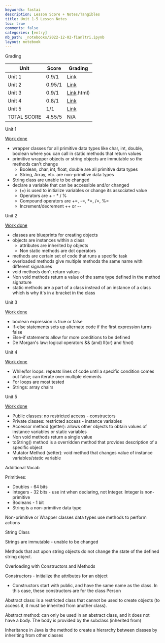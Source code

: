 ```yaml
---
keywords: fastai
description: Lesson Score + Notes/Tangibles
title: Unit 1-5 Lesson Notes
toc: true 
comments: false
categories: [entry]
nb_path: _notebooks/2022-12-02-fianltri.ipynb
layout: notebook
---
```


<!--
#################################################
### THIS FILE WAS AUTOGENERATED! DO NOT EDIT! ###
#################################################
# file to edit: _notebooks/2022-12-02-fianltri.ipynb
-->

<div class="container" id="notebook-container">
        
<div class="cell border-box-sizing text_cell rendered"><div class="inner_cell">
<div class="text_cell_render border-box-sizing rendered_html">
<p>Grading</p>
<table>
<thead><tr>
<th>Unit</th>
<th>Score</th>
<th>Grading</th>
</tr>
</thead>
<tbody>
<tr>
<td>Unit 1</td>
<td>0.9/1</td>
<td><a href="https://docs.google.com/spreadsheets/d/1LG6lYp17hDaXROLX8L0f7-3NXGY8P1KYTAbHTg4vuVg/edit#gid=0">Link</a></td>
</tr>
<tr>
<td>Unit 2</td>
<td>0.95/1</td>
<td><a href="https://kar722.github.io/fastpages/markdown/2022/11/29/Grading.html">Link</a></td>
</tr>
<tr>
<td>Unit 3</td>
<td>0.9/1</td>
<td><a href="https://riya-patil.github.io/Riya-Patil-APCSA/2022/12/01/Unit3-Grading-(3">Link</a>.html)</td>
</tr>
<tr>
<td>Unit 4</td>
<td>0.8/1</td>
<td><a href="https://docs.google.com/spreadsheets/d/1ZdxY0y2xNr3ucfgGALu0natnx74QOfdhiWjEnxHkx6c/edit#gid=0">Link</a></td>
</tr>
<tr>
<td>Unit 5</td>
<td>1/1</td>
<td><a href="https://docs.google.com/spreadsheets/d/1aFZm759u2tpGNjJ7zaB753t2nwZ4bEZ88p9NMF37k2c/edit#gid=0">Link</a></td>
</tr>
<tr>
<td>TOTAL SCORE</td>
<td>4.55/5</td>
<td>N/A</td>
</tr>
</tbody>
</table>

</div>
</div>
</div>
<div class="cell border-box-sizing text_cell rendered"><div class="inner_cell">
<div class="text_cell_render border-box-sizing rendered_html">
<p>Unit 1</p>
<p><a href="https://rohitd3.github.io/rohitfastpages/java/2022/10/24/lesson1hwk.html">Work done</a></p>
<ul>
<li>wrapper classes for all primitive data types like char, int, double, boolean where you can call in static methods that return values</li>
<li>primitive wrapper objects or string objects are immutable so the methods can't change<ul>
<li>Boolean, char, int, float, double are all primitive data types</li>
<li>String, Array, etc. are non-primitive data types</li>
</ul>
</li>
<li>String class are unable to be changed</li>
<li>declare a variable that can be accessible and/or changed<ul>
<li>(=) is used to initialize variables or change its associated value</li>
<li>Operators are + - * / %</li>
<li>Compound operators are +=, -=, *=, /=, %=</li>
<li>Increment/decrement ++ or --</li>
</ul>
</li>
</ul>

</div>
</div>
</div>
<div class="cell border-box-sizing text_cell rendered"><div class="inner_cell">
<div class="text_cell_render border-box-sizing rendered_html">
<p>Unit 2</p>
<p><a href="https://rohitd3.github.io/rohitfastpages/java/2022/10/25/lesson2hwk.html">Work done</a></p>
<ul>
<li>classes are blueprints for creating objects</li>
<li>objects are instances within a class<ul>
<li>attributes are inherited by objects</li>
<li>Non static methods are dot operators</li>
</ul>
</li>
<li>methods are certain set of code that runs a specific task</li>
<li>overloaded methods give multiple methods the same name with different signatures</li>
<li>void methods don't return values</li>
<li>Non void methods return a value of the same type defined in the method signature</li>
<li>static methods are a part of a class instead of an instance of a class which is why it's in a bracket in the class</li>
</ul>

</div>
</div>
</div>
<div class="cell border-box-sizing text_cell rendered"><div class="inner_cell">
<div class="text_cell_render border-box-sizing rendered_html">
<p>Unit 3</p>
<p><a href="https://rohitd3.github.io/rohitfastpages/java/2022/10/25/lesson3hwk.html">Work done</a></p>
<ul>
<li>boolean expression is true or false</li>
<li>If-else statements sets up alternate code if the first expression turns false</li>
<li>Else-if statements allow for more conditions to be defined</li>
<li>De Morgan's law: logical operators &amp;&amp; (and) ll(or) and !(not)</li>
</ul>

</div>
</div>
</div>
<div class="cell border-box-sizing text_cell rendered"><div class="inner_cell">
<div class="text_cell_render border-box-sizing rendered_html">
<p>Unit 4</p>
<p><a href="https://rohitd3.github.io/rohitfastpages/java/2022/10/27/lesson4hwk.html">Work done</a></p>
<ul>
<li>While/for loops: repeats lines of code until a specific condition comes out false; can iterate over multiple elements</li>
<li>For loops are most tested</li>
<li>Strings: array chairs</li>
</ul>

</div>
</div>
</div>
<div class="cell border-box-sizing text_cell rendered"><div class="inner_cell">
<div class="text_cell_render border-box-sizing rendered_html">
<p>Unit 5</p>
<p><a href="https://rohitd3.github.io/rohitfastpages/java/2022/10/28/lesson5hwk.html">Work done</a></p>
<ul>
<li>Public classes: no restricted access - constructors</li>
<li>Private classes: restricted access - instance variables</li>
<li>Accessor method (getter): allows other objects to obtain values of instance variables or static variables</li>
<li>Non void methods return a single value</li>
<li>toString() method is a overridden method that provides description of a specific object</li>
<li>Mutator Method (setter): void method that changes value of instance variables/static variable</li>
</ul>

</div>
</div>
</div>
<div class="cell border-box-sizing text_cell rendered"><div class="inner_cell">
<div class="text_cell_render border-box-sizing rendered_html">
<p>Additional Vocab</p>
<p>Primitives:</p>
<ul>
<li>Doubles - 64 bits</li>
<li>Integers - 32 bits - use int when declaring, not Integer. Integer is non-primitive</li>
<li>Booleans - 1 bit</li>
<li>String is a non-primitive data type</li>
</ul>
<p>Non-primitive or Wrapper classes data types use methods to perform actions</p>
<p>String Class</p>
<p>Strings are immutable - unable to be changed</p>
<p>Methods that act upon string objects do not change the state of the defined string object.</p>
<p>Overloading with Constructors and Methods</p>
<p>Constructors - initialize the attributes for an object</p>
<ul>
<li>Constructors start with public, and have the same name as the class. In this case, these constructors are for the class Person</li>
</ul>
<p>Abstract class: is a restricted class that cannot be used to create objects (to access it, it must be inherited from another class).</p>
<p>Abstract method: can only be used in an abstract class, and it does not have a body. The body is provided by the subclass (inherited from)</p>
<p>Inheritance in Java is the method to create a hierarchy between classes by inheriting from other classes</p>

</div>
</div>
</div>
</div>
 

